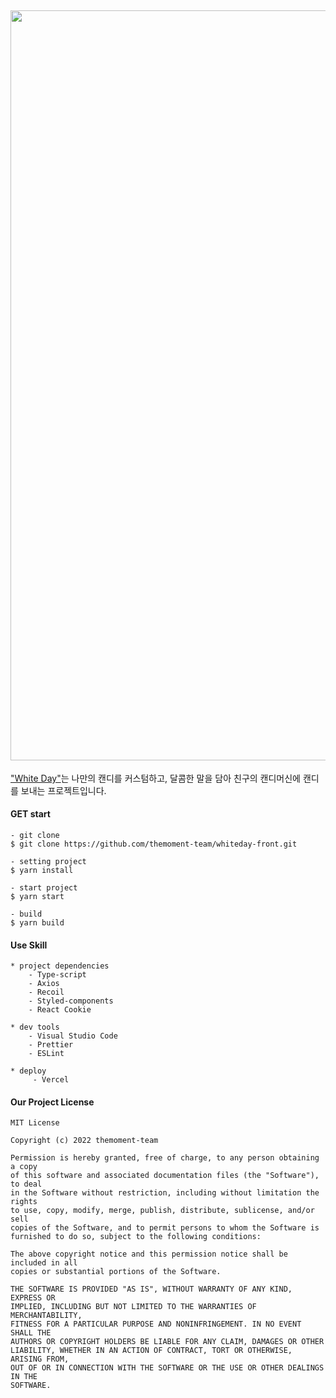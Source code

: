 ## <img src="https://cdn.discordapp.com/attachments/946629381751709696/951424027241615370/1.png" width="1200px"/>

["White Day"](https://www.givecandy.me/)는 나만의 캔디를 커스텀하고, 달콤한 말을 담아 친구의 캔디머신에 캔디를 보내는 프로젝트입니다.

#### GET start

```
- git clone
$ git clone https://github.com/themoment-team/whiteday-front.git 

- setting project
$ yarn install

- start project
$ yarn start

- build
$ yarn build
```

#### Use Skill

```
* project dependencies
    - Type-script
    - Axios
    - Recoil
    - Styled-components
    - React Cookie

* dev tools
    - Visual Studio Code
    - Prettier
    - ESLint

* deploy
     - Vercel
```

#### Our Project License

```
MIT License

Copyright (c) 2022 themoment-team

Permission is hereby granted, free of charge, to any person obtaining a copy
of this software and associated documentation files (the "Software"), to deal
in the Software without restriction, including without limitation the rights
to use, copy, modify, merge, publish, distribute, sublicense, and/or sell
copies of the Software, and to permit persons to whom the Software is
furnished to do so, subject to the following conditions:

The above copyright notice and this permission notice shall be included in all
copies or substantial portions of the Software.

THE SOFTWARE IS PROVIDED "AS IS", WITHOUT WARRANTY OF ANY KIND, EXPRESS OR
IMPLIED, INCLUDING BUT NOT LIMITED TO THE WARRANTIES OF MERCHANTABILITY,
FITNESS FOR A PARTICULAR PURPOSE AND NONINFRINGEMENT. IN NO EVENT SHALL THE
AUTHORS OR COPYRIGHT HOLDERS BE LIABLE FOR ANY CLAIM, DAMAGES OR OTHER
LIABILITY, WHETHER IN AN ACTION OF CONTRACT, TORT OR OTHERWISE, ARISING FROM,
OUT OF OR IN CONNECTION WITH THE SOFTWARE OR THE USE OR OTHER DEALINGS IN THE
SOFTWARE.

```


